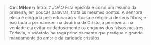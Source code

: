 
> **Cmt MHenry** Intro: *2 JOÃO* Esta epístola é como um resumo da primeira; em poucas palavras, trata os mesmos pontos. A senhora eleita é elogiada pela educação virtuosa e religiosa de seus filhos; é exortada a permanecer na doutrina de Cristo, a perseverar na verdade e a evitar cuidadosamente os enganos dos falsos mestres. Todavia, o apóstolo lhe roga principalmente que pratique o grande mandamento do amor e da caridade cristãos.